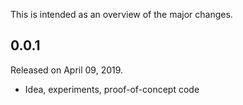 This is intended as an overview of the major changes.

## 0.0.1

Released on April 09, 2019.

* Idea, experiments, proof-of-concept code
